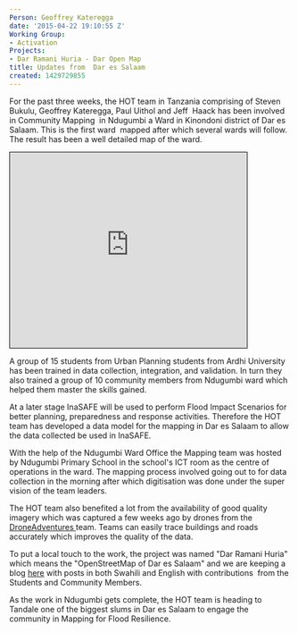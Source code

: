 ```yaml
---
Person: Geoffrey Kateregga
date: '2015-04-22 19:10:55 Z'
Working Group:
- Activation
Projects:
- Dar Ramani Huria - Dar Open Map
title: Updates from  Dar es Salaam
created: 1429729855
---
```

<p>For the past three weeks, the HOT team in Tanzania comprising of Steven Bukulu, Geoffrey Kateregga, Paul Uithol and Jeff&nbsp; Haack has been involved in Community Mapping&nbsp; in Ndugumbi a Ward in Kinondoni district of Dar es Salaam. This is the first ward&nbsp; mapped after which several wards will follow. The result has been a well detailed map of the ward.</p><p><iframe style="border: 1px solid black;" src="http://www.openstreetmap.org/export/embed.html?bbox=39.24288511276245%2C-6.806252290103645%2C39.25481557846069%2C-6.800073379582044&amp;layer=mapnik" marginwidth="0" marginheight="0" scrolling="no" frameborder="0" height="350" width="425"></iframe></p><p>A group of 15 students from Urban Planning students from Ardhi University has been trained in data collection, integration, and validation. In turn they also trained a group of 10 community members from Ndugumbi ward which helped them master the skills gained.</p><p>At a later stage InaSAFE will be used to perform Flood Impact Scenarios for better planning, preparedness and response activities. Therefore the HOT team has developed a data model for the mapping in Dar es Salaam to allow the data collected be used in InaSAFE.</p><p>With the help of the Ndugumbi Ward Office the Mapping team was hosted by Ndugumbi Primary School in the school's ICT room as the centre of operations in the ward. The mapping process involved going out to for data collection in the morning after which digitisation was done under the super vision of the team leaders.</p><p>The HOT team also benefited a lot from the availability of good quality imagery which was captured a few weeks ago by drones from the <a href="http://droneadventures.org/" target="_blank">DroneAdventures </a>team. Teams can easily trace buildings and roads accurately which improves the quality of the data.</p><p>To put a local touch to the work, the project was named "Dar Ramani Huria" which means the "OpenStreetMap of Dar es Salaam" and we are keeping a blog <a href="https://ramanihuria.wordpress.com/" target="_blank">here</a> with posts in both Swahili and English with contributions&nbsp; from the Students and Community Members.</p><p>As the work in Ndugumbi gets complete, the HOT team is heading to Tandale one of the biggest slums in Dar es Salaam to engage the community in Mapping for Flood Resilience.</p>
